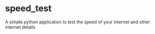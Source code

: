 # speed_test
A simple python application to test the speed of your internet and other internet details
